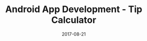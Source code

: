 ---
layout: project
type: project
image: images/look-n-cook/look-n-cook_icon.png
title: Android App Development - Tip Calculator
permalink: projects/tipcalculator
date: 2017-08-21
labels:
  - EE314 (Final Project)
  - GitHub
  - JavaScript
  - IntelliJ
  - Meteor
  - MongoDB
  - Semantic UI React
summary: Created and deployed a functional Meteor app for University of Hawaii students to share recipes with each other.
---